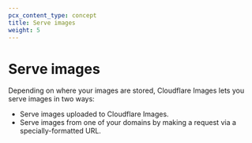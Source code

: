 ```yaml
---
pcx_content_type: concept
title: Serve images
weight: 5
---
```


# Serve images

Depending on where your images are stored, Cloudflare Images lets you serve images in two ways:

- Serve images uploaded to Cloudflare Images.
- Serve images from one of your domains by making a request via a specially-formatted URL.
